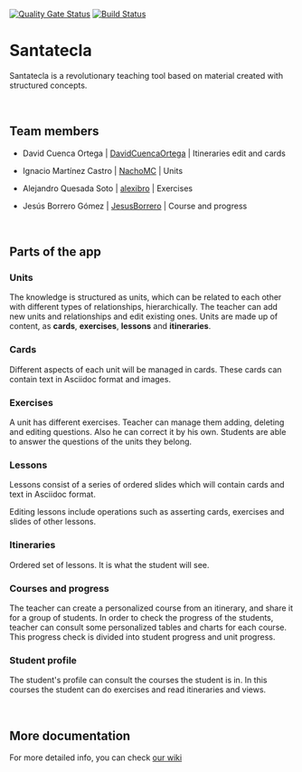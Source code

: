 [![Quality Gate Status](https://sonarcloud.io/api/project_badges/measure?project=codeurjc_santatecla&metric=alert_status)](https://sonarcloud.io/dashboard?id=codeurjc_santatecla)
[![Build Status](https://travis-ci.com/codeurjc/santatecla.svg?branch=master)](https://travis-ci.com/codeurjc/santatecla)

# Santatecla

Santatecla is a revolutionary teaching tool based on material created with structured concepts.

<br/>

## Team members

* David Cuenca Ortega     | [DavidCuencaOrtega](https://github.com/DavidCuencaOrtega) | Itineraries edit and cards

* Ignacio Martínez Castro | [NachoMC](https://github.com/NachoMC) | Units

* Alejandro Quesada Soto  | [alexibro](https://github.com/alexibro) | Exercises

* Jesús Borrero Gómez     | [JesusBorrero](https://github.com/JesusBorrero) | Course and progress

<br/>

## Parts of the app

### Units
The knowledge is structured as units, which can be related to each other with different types of relationships, hierarchically. The teacher can add new units and relationships and edit existing ones. Units are made up of content, as **cards**, **exercises**, **lessons** and **itineraries**.

### Cards
Different aspects of each unit will be managed in cards. These cards can contain text in Asciidoc format and images.

### Exercises
A unit has different exercises. Teacher can manage them adding, deleting and editing questions. Also he can correct it by his own.
Students are able to answer the questions of the units they belong.

### Lessons
Lessons consist of a series of ordered slides which will contain cards and text in Asciidoc format.

Editing lessons include operations such as asserting cards, exercises and slides of other lessons.

### Itineraries
Ordered set of lessons. It is what the student will see.

### Courses and progress
The teacher can create a personalized course from an itinerary, and share it for a group of students. In order to check the progress of the students, teacher can consult some personalized tables and charts for each course. This progress check is divided into student progress and unit progress.

### Student profile
The student's profile can consult the courses the student is in. In this courses the student can do exercises and read itineraries and views.

<br/>

## More documentation

For more detailed info, you can check [our wiki](https://github.com/codeurjc/santatecla/wiki)
